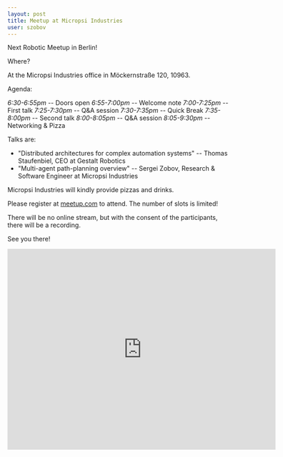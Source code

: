 ```yaml
---
layout: post
title: Meetup at Micropsi Industries
user: szobov
---
```


Next Robotic Meetup in Berlin!

Where?

At the Micropsi Industries office in Möckernstraße 120, 10963.

Agenda:

*6:30-6:55pm* -- Doors open
*6:55-7:00pm* -- Welcome note
*7:00-7:25pm* -- First talk
*7:25-7:30pm* -- Q&A session
*7:30-7:35pm* -- Quick Break
*7:35-8:00pm* -- Second talk
*8:00-8:05pm* -- Q&A session
*8:05-9:30pm* -- Networking & Pizza

Talks are:
* "Distributed architectures for complex automation systems" -- Thomas Staufenbiel, CEO at Gestalt Robotics
* "Multi-agent path-planning overview" -- Sergei Zobov, Research & Software Engineer at Micropsi Industries

Micropsi Industries will kindly provide pizzas and drinks.

Please register at [meetup.com](https://www.meetup.com/berlin-robotics-meetup/events/292043732) to attend.
The number of slots is limited!

There will be no online stream, but with the consent of the participants, there will be a recording.

See you there!

<iframe src="https://www.google.com/maps/embed?pb=!1m18!1m12!1m3!1d38863.254042001776!2d13.38005191126289!3d52.49808352264753!2m3!1f0!2f0!3f0!3m2!1i1024!2i768!4f13.1!3m3!1m2!1s0x47a84e053a7ef225%3A0x3f6d24d0e455685b!2smicropsi%20industries%20GmbH!5e0!3m2!1sde!2sde!4v1678010349940!5m2!1sde!2sde" width="600" height="450" style="border:0;" allowfullscreen loading="lazy" referrerpolicy="no-referrer-when-downgrade"></iframe>
